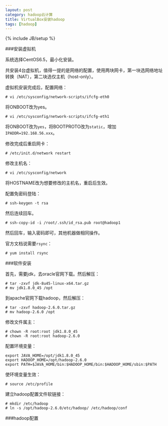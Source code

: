 ```yaml
---
layout: post
category: hadoop云计算
title: VirtualBox安装hadoop
tags: [hadoop]
---
```

{% include JB/setup %}

###安装虚拟机

系统选择CentOS6.5，最小化安装。

共安装4台虚拟机，值得一提的是网络的配置，使用两块网卡，第一块选网络地址转换（NAT），第二块选仅主机（host-only）。

虚拟机安装完成后，配置网络：

	# vi /etc/sysconfig/network-scripts/ifcfg-eth0

将ONBOOT改为yes。

	# vi /etc/sysconfig/network-scripts/ifcfg-eth1

将ONBOOT改为`yes`，将BOOTPROTO改为`static`，增加`IPADDR=192.168.56.xxx`。

修改完成后重启网卡：

	# /etc/init.d/network restart

修改主机名：

	# vi /etc/sysconfig/network

将HOSTNAME改为想要修改的主机名，重启后生效。

配置免密码登陆：

	# ssh-keygen -t rsa

然后连续回车。

	# ssh-copy-id -i /root/.ssh/id_rsa.pub root@hadoop1

然后回车，输入密码即可，其他机器做相同操作。

官方文档说需要`rsync`：

	# yum install rsync

###软件安装

首先，需要jdk，去oracle官网下载。然后解压：

	# tar -zxvf jdk-8u45-linux-x64.tar.gz
	# mv jdk1.8.0_45 /opt

到apache官网下载hadoop，然后解压：

	# tar -zxvf hadoop-2.6.0.tar.gz
	# mv hadoop-2.6.0 /opt

修改文件属主：

	# chown -R root:root jdk1.8.0_45
	# chown -R root:root hadoop-2.6.0

配置环境变量：

	export JAVA_HOME=/opt/jdk1.8.0_45
	export HADOOP_HOME=/opt/hadoop-2.6.0
	export PATH=$JAVA_HOME/bin:$HADOOP_HOME/bin:$HADOOP_HOME/sbin:$PATH

使环境变量生效：

	# source /etc/profile

建立hadoop配置文件软链接：

	# mkdir /etc/hadoop
	# ln -s /opt/hadoop-2.6.0/etc/hadoop/ /etc/hadoop/conf

###hadoop配置

